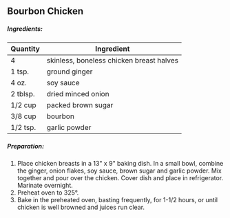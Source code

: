 
## Bourbon Chicken

##### Ingredients:

Quantity        |    Ingredient
--------------- | -------------------------------------
4               | skinless, boneless chicken breast halves
1 tsp.          | ground ginger
4 oz.           | soy sauce
2 tblsp.        | dried minced onion
1/2 cup         | packed brown sugar
3/8 cup         | bourbon
1/2 tsp.        | garlic powder


##### Preparation:

1. Place chicken breasts in a 13" x 9" baking dish. In a small bowl, combine the ginger, onion flakes,
soy sauce, brown sugar and garlic powder.  Mix together and pour over the chicken.  Cover dish and place
in refrigerator.  Marinate overnight.
2. Preheat oven to 325°.
3. Bake in the preheated oven, basting frequently, for 1-1/2 hours, or until chicken is well browned and
juices run clear.



